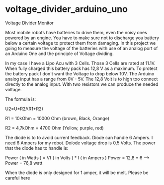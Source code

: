 voltage_divider_arduino_uno
===========================

Voltage Divider Monitor

Most mobile robots have batteries to drive them, even the noisy ones powered by an engine. You have to make sure not to discharge you battery below a certain voltage to protect them from damaging. In this project we going to measure the voltage of the batteries with use of an analog port of an Arduino One and the principle of Voltage dividing.

In my case I have a Lipo Acu with 3 Cells. Those 3 Cells are rated at 11.1V. When fully charged this battery pack has 12,8 V as a maximum.
To protect the battery pack I don't want the Voltage to drop below 10V. The Arduino analog input has a range from 0V - 5V. The 12,8 Volt is to high too connect directly to the analog input. 
With two resistors we can produce the needed voltage.

The formula is:

U2=U*R2/(R1+R2)

R1 = 10kOhm = 10000 Ohm (brown, Black, Orange)

R2 = 4,7kOhm = 4700 Ohm (Yellow, purple, red)

The diode is to to avoid current feedback. Diode can handle 6 Ampers. I need 6 Ampers for my robot.
Doíode voltage drop is 0,5 Volts. The power that the diode has to handle is:

Power ( in Watts ) = Vf ( in Volts ) * I ( in Ampers )
Power = 12,8 * 6 --> Power = 76,8 watt

When the diode is only designed for 1 amper, it will be melt. Please be careful here

